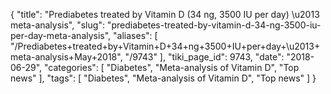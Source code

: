 {
    "title": "Prediabetes treated by Vitamin D (34 ng, 3500 IU per day) \u2013 meta-analysis",
    "slug": "prediabetes-treated-by-vitamin-d-34-ng-3500-iu-per-day-meta-analysis",
    "aliases": [
        "/Prediabetes+treated+by+Vitamin+D+34+ng+3500+IU+per+day+\u2013+meta-analysis+May+2018",
        "/9743"
    ],
    "tiki_page_id": 9743,
    "date": "2018-06-29",
    "categories": [
        "Diabetes",
        "Meta-analysis of Vitamin D",
        "Top news"
    ],
    "tags": [
        "Diabetes",
        "Meta-analysis of Vitamin D",
        "Top news"
    ]
}